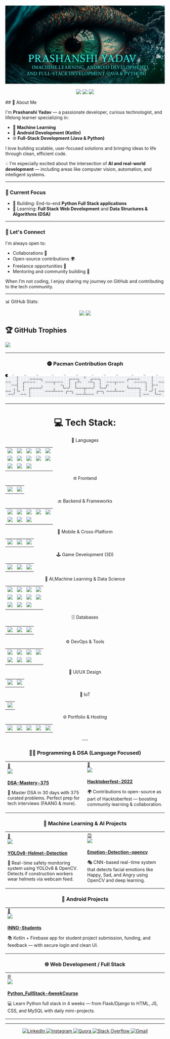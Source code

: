 <p align="center">
  <img src="https://github.com/prashanshi11/prashanshi11/blob/main/image/profile2.png" />
</p>

<p align="center">
  <img src="https://badges.pufler.dev/years/prashanshi11"/> 
  <img src="https://badges.pufler.dev/repos/prashanshi11"/>
  <img src="https://badges.pufler.dev/commits/monthly/prashanshi11"/>
</p>
## 🚀 About Me

I'm **Prashanshi Yadav** — a passionate developer, curious technologist, and lifelong learner specializing in:

- 🤖 **Machine Learning**
- 📱 **Android Development (Kotlin)**
- 🌐 **Full-Stack Development (Java & Python)**

I love building scalable, user-focused solutions and bringing ideas to life through clean, efficient code.

💡 I'm especially excited about the intersection of **AI and real-world development** — including areas like computer vision, automation, and intelligent systems.

---

### 🎯 Current Focus

- 🔭 Building: End-to-end **Python Full Stack applications**
- 🌱 Learning: **Full Stack Web Development** and **Data Structures & Algorithms (DSA)**

---

### 🤝 Let's Connect

I'm always open to:
- Collaborations 🤝
- Open-source contributions 🌍
- Freelance opportunities 💼
- Mentoring and community building 💬

When I’m not coding, I enjoy sharing my journey on GitHub and contributing to the tech community.


---

📊 GitHub Stats:
<p align="center">
  <img src="https://github-readme-stats.vercel.app/api?username=prashanshi11&show_icons=true&theme=github_dark" />
  <img src="https://github-readme-streak-stats.herokuapp.com/?user=prashanshi11&theme=github-dark-blue" />
</p>

## 🏆 GitHub Trophies
![](https://github-profile-trophy.vercel.app/?username=prashanshi11&theme=radical&no-frame=false&no-bg=true&margin-w=4)

<div align="center">

<div align="center">

---

### 🟡 Pacman Contribution Graph

<picture>
  <source media="(prefers-color-scheme: dark)" srcset="https://raw.githubusercontent.com/prashanshi11/prashanshi11/output/pacman-contribution-graph-dark.svg">
  <img alt="Pacman contribution graph" src="https://raw.githubusercontent.com/prashanshi11/prashanshi11/output/pacman-contribution-graph.svg">
</picture>

---

# 💻 Tech Stack:

🧠 Languages
<table> <tr> <td><img src="https://img.shields.io/badge/c-%2300599C.svg?style=for-the-badge&logo=c&logoColor=white"/></td> <td><img src="https://img.shields.io/badge/c++-%2300599C.svg?style=for-the-badge&logo=c%2B%2B&logoColor=white"/></td> <td><img src="https://img.shields.io/badge/java-%23ED8B00.svg?style=for-the-badge&logo=openjdk&logoColor=white"/></td> <td><img src="https://img.shields.io/badge/kotlin-%237F52FF.svg?style=for-the-badge&logo=kotlin&logoColor=white"/></td> <td><img src="https://img.shields.io/badge/python-3670A0?style=for-the-badge&logo=python&logoColor=ffdd54"/></td> </tr> <tr> <td><img src="https://img.shields.io/badge/javascript-%23323330.svg?style=for-the-badge&logo=javascript&logoColor=%23F7DF1E"/></td> <td><img src="https://img.shields.io/badge/typescript-%23007ACC.svg?style=for-the-badge&logo=typescript&logoColor=white"/></td> <td><img src="https://img.shields.io/badge/html5-%23E34F26.svg?style=for-the-badge&logo=html5&logoColor=white"/></td> <td><img src="https://img.shields.io/badge/css3-%231572B6.svg?style=for-the-badge&logo=css3&logoColor=white"/></td> <td><img src="https://img.shields.io/badge/SQL-025E8C?style=for-the-badge&logo=sqlite&logoColor=white"/></td> </tr> <tr> <td><img src="https://img.shields.io/badge/shell-%23121011.svg?style=for-the-badge&logo=gnu-bash&logoColor=white"/></td> <td><img src="https://img.shields.io/badge/R-276DC3?style=for-the-badge&logo=r&logoColor=white"/></td> <td><img src="https://img.shields.io/badge/dart-%230175C2.svg?style=for-the-badge&logo=dart&logoColor=white"/></td> </tr> </table>
🌐 Frontend
<table> <tr> <td><img src="https://img.shields.io/badge/angular-%23DD0031.svg?style=for-the-badge&logo=angular&logoColor=white"/></td> <td><img src="https://img.shields.io/badge/bootstrap-%238511FA.svg?style=for-the-badge&logo=bootstrap&logoColor=white"/></td> </tr> </table>
🔙 Backend & Frameworks
<table> <tr> <td><img src="https://img.shields.io/badge/flask-%23000.svg?style=for-the-badge&logo=flask&logoColor=white"/></td> <td><img src="https://img.shields.io/badge/django-%23092E20.svg?style=for-the-badge&logo=django&logoColor=white"/></td> <td><img src="https://img.shields.io/badge/spring-%236DB33F.svg?style=for-the-badge&logo=spring&logoColor=white"/></td> <td><img src="https://img.shields.io/badge/Hibernate-59666C?style=for-the-badge&logo=Hibernate&logoColor=white"/></td> <td><img src="https://img.shields.io/badge/Apache%20Maven-C71A36?style=for-the-badge&logo=Apache%20Maven&logoColor=white"/></td> </tr> <tr> <td><img src="https://img.shields.io/badge/Apache%20Airflow-017CEE?style=for-the-badge&logo=Apache%20Airflow&logoColor=white"/></td> <td><img src="https://img.shields.io/badge/API--Gateway-4285F4?style=for-the-badge&logo=google-cloud&logoColor=white"/></td> <td><img src="https://img.shields.io/badge/JWT-000000?style=for-the-badge&logo=JSON%20web%20tokens&logoColor=white"/></td> </tr> </table>
📱 Mobile & Cross-Platform
<table> <tr> <td><img src="https://img.shields.io/badge/android%20studio-3DDC84?style=for-the-badge&logo=android-studio&logoColor=white"/></td> <td><img src="https://img.shields.io/badge/Flutter-%2302569B.svg?style=for-the-badge&logo=Flutter&logoColor=white"/></td> <td><img src="https://img.shields.io/badge/firebase-%23039BE5.svg?style=for-the-badge&logo=firebase"/></td> </tr> </table>
🕹️ Game Development (3D)
<table> <tr> <td><img src="https://img.shields.io/badge/unreal%20engine-000000?style=for-the-badge&logo=unrealengine&logoColor=white"/></td> <td><img src="https://img.shields.io/badge/Blueprints-%23121011.svg?style=for-the-badge&logoColor=blue"/></td> <td><img src="https://img.shields.io/badge/c++-%2300599C.svg?style=for-the-badge&logo=c%2B%2B&logoColor=white"/></td> </tr> </table>
🤖 AI,Machine Learning & Data Science
<table> <tr> <td><img src="https://img.shields.io/badge/TensorFlow-%23FF6F00.svg?style=for-the-badge&logo=TensorFlow&logoColor=white"/></td> <td><img src="https://img.shields.io/badge/Keras-%23D00000.svg?style=for-the-badge&logo=Keras&logoColor=white"/></td> <td><img src="https://img.shields.io/badge/PyTorch-%23EE4C2C.svg?style=for-the-badge&logo=PyTorch&logoColor=white"/></td> <td><img src="https://img.shields.io/badge/scikit--learn-%23F7931E.svg?style=for-the-badge&logo=scikit-learn&logoColor=white"/></td> </tr> <tr> <td><img src="https://img.shields.io/badge/pandas-%23150458.svg?style=for-the-badge&logo=pandas&logoColor=white"/></td> <td><img src="https://img.shields.io/badge/numpy-%23013243.svg?style=for-the-badge&logo=numpy&logoColor=white"/></td> <td><img src="https://img.shields.io/badge/Matplotlib-%23ffffff.svg?style=for-the-badge&logo=Matplotlib&logoColor=black"/></td> <td><img src="https://img.shields.io/badge/Plotly-%233F4F75.svg?style=for-the-badge&logo=plotly&logoColor=white"/></td> </tr> <tr> <td><img src="https://img.shields.io/badge/opencv-%23white.svg?style=for-the-badge&logo=opencv&logoColor=white"/></td> <td><img src="https://img.shields.io/badge/SciPy-%230C55A5.svg?style=for-the-badge&logo=scipy&logoColor=%white"/></td> <td><img src="https://img.shields.io/badge/mlflow-%23d9ead3.svg?style=for-the-badge&logo=numpy&logoColor=blue"/></td> </tr> </table>
🗄️ Databases
<table> <tr> <td><img src="https://img.shields.io/badge/mysql-4479A1.svg?style=for-the-badge&logo=mysql&logoColor=white"/></td> <td><img src="https://img.shields.io/badge/postgresql-%23336791.svg?style=for-the-badge&logo=postgresql&logoColor=white"/></td> <td><img src="https://img.shields.io/badge/Oracle-F80000?style=for-the-badge&logo=oracle&logoColor=white"/></td> </tr> </table>
⚙️ DevOps & Tools
<table> <tr> <td><img src="https://img.shields.io/badge/git-%23F05033.svg?style=for-the-badge&logo=git&logoColor=white"/></td> <td><img src="https://img.shields.io/badge/github-%23121011.svg?style=for-the-badge&logo=github&logoColor=white"/></td> <td><img src="https://img.shields.io/badge/Postman-FF6C37?style=for-the-badge&logo=postman&logoColor=white"/></td> <td><img src="https://img.shields.io/badge/docker-%230db7ed.svg?style=for-the-badge&logo=docker&logoColor=white"/></td> </tr> <tr> <td><img src="https://img.shields.io/badge/apache%20kafka-231F20?style=for-the-badge&logo=apachekafka&logoColor=white"/></td> <td><img src="https://img.shields.io/badge/RabbitMQ-FF6600?style=for-the-badge&logo=rabbitmq&logoColor=white"/></td> <td><img src="https://img.shields.io/badge/VS%20Code-007ACC?style=for-the-badge&logo=visual-studio-code&logoColor=white"/></td> </tr> </table>
🎨 UI/UX Design
<table> <tr> <td><img src="https://img.shields.io/badge/figma-%23F24E1E.svg?style=for-the-badge&logo=figma&logoColor=white"/></td> <td><img src="https://img.shields.io/badge/Canva-%2300C4CC.svg?style=for-the-badge&logo=Canva&logoColor=white"/></td> </tr> </table>
🔌 IoT
<table> <tr> <td><img src="https://img.shields.io/badge/-Arduino-00979D?style=for-the-badge&logo=Arduino&logoColor=white"/></td> </tr> </table>
🌐 Portfolio & Hosting
<table> <tr> <td><img src="https://img.shields.io/badge/GitHub%20Pages-222222?style=for-the-badge&logo=github&logoColor=white"/></td> <td><img src="https://img.shields.io/badge/Netlify-00C7B7?style=for-the-badge&logo=netlify&logoColor=white"/></td> <td><img src="https://img.shields.io/badge/Vercel-000000?style=for-the-badge&logo=vercel&logoColor=white"/></td> <td><img src="https://img.shields.io/badge/SEO-4285F4?style=for-the-badge&logo=google&logoColor=white"/></td> <td><img src="https://img.shields.io/badge/Responsive--Design-00C853?style=for-the-badge&logo=responsive&logoColor=white"/></td> </tr> </table>
---


### 🧑‍💻 Programming & DSA (Language Focused)

<table>
<tr>

<!-- DSA Mastery -->
<td width="47%">
<a href="https://github.com/prashanshi11/DSA-Mastery-375" target="_blank">
🧠<br>
<img src="https://img.shields.io/badge/DSA--Mastery-30--Days-blueviolet?style=for-the-badge&logo=leetcode"><br><br>
<b>DSA-Mastery-375</b>
</a>
<p>🚀 Master DSA in 30 days with 375 curated problems. Perfect prep for tech interviews (FAANG & more).</p>
</td>

<!-- Hacktoberfest -->
<td width="47%">
<a href="https://github.com/prashanshi11/Hacktoberfest-2022" target="_blank">
🍁<br>
<img src="https://img.shields.io/badge/Hacktoberfest-Contribution-blue?style=for-the-badge&logo=github"><br><br>
<b>Hacktoberfest-2022</b>
</a>
<p>🌍 Contributions to open-source as part of Hacktoberfest — boosting community learning & collaboration.</p>
</td>

</tr>
</table>



### 🤖 Machine Learning & AI Projects

<table>
<tr>

<!-- YOLO Helmet -->
<td width="47%">
<a href="https://github.com/prashanshi11/YOLOv8-Helmet-Detection" target="_blank">
🦺<br>
<img src="https://img.shields.io/badge/Helmet--Detection-YOLOv8-green?style=for-the-badge&logo=opencv"><br><br>
<b>YOLOv8-Helmet-Detection</b>
</a>
<p>🎯 Real-time safety monitoring system using YOLOv8 & OpenCV. Detects if construction workers wear helmets via webcam feed.</p>
</td>

<!-- Emotion Detection -->
<td width="47%">
<a href="https://github.com/prashanshi11/Emotion-Detection-opencv" target="_blank">
😊<br>
<img src="https://img.shields.io/badge/Emotion--Detection-Live--Face--Tracking-ff69b4?style=for-the-badge&logo=face-recognition"><br><br>
<b>Emotion-Detection-opencv</b>
</a>
<p>🎭 CNN-based real-time system that detects facial emotions like Happy, Sad, and Angry using OpenCV and deep learning.</p>
</td>

</tr>
</table>



### 📱 Android Projects

<table>
<tr>

<!-- INNO Students -->
<td width="47%">
<a href="https://github.com/prashanshi11/INNO-Students" target="_blank">
📲<br>
<img src="https://img.shields.io/badge/INNO--Students-Android--App-brightgreen?style=for-the-badge&logo=android"><br><br>
<b>INNO-Students</b>
</a>
<p>📚 Kotlin + Firebase app for student project submission, funding, and feedback — with secure login and clean UI.</p>
</td>

</tr>
</table>



### 🌐 Web Development / Full Stack

<table>
<tr>

<!-- Python Full Stack -->
<td width="47%">
<a href="https://github.com/prashanshi11/Python_FullStack-4weekCourse" target="_blank">
🌐<br>
<img src="https://img.shields.io/badge/Python--FullStack-4--Weeks-orange?style=for-the-badge&logo=python"><br><br>
<b>Python_FullStack-4weekCourse</b>
</a>
<p>💻 Learn Python full stack in 4 weeks — from Flask/Django to HTML, JS, CSS, and MySQL with daily mini-projects.</p>
</td>

</tr>
</table>

</div>

---
<p align="center">
  <a href="https://linkedin.com/in/prashanshiyadav">
    <img src="https://img.shields.io/badge/LinkedIn-blue?logo=linkedin" alt="LinkedIn"/>
  </a>
  <a href="https://instagram.com/">
    <img src="https://img.shields.io/badge/Instagram-%23E4405F.svg?logo=instagram" alt="Instagram"/>
  </a>
  <a href="https://quora.com/">
    <img src="https://img.shields.io/badge/Quora-red?logo=quora" alt="Quora"/>
  </a>
  <a href="https://stackoverflow.com/users/yourid">
    <img src="https://img.shields.io/badge/StackOverflow-FE7A16?logo=stack-overflow" alt="Stack Overflow"/>
  </a>
  <a href="mailto:prashanshiy@gmail.com">
    <img src="https://img.shields.io/badge/Gmail-D14836?logo=gmail" alt="Gmail"/>
  </a>
</p>
